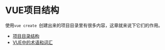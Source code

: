 # VUE项目结构


使用`vue create `创建出来的项目目录里有很多内容，这章就来说下它们的作用。

* [项目目录结构](structure/folders.md)
* [VUE中的术语和词汇](structure/glossary.md)
